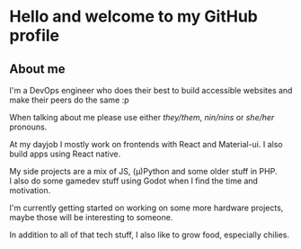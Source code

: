 # Hello and welcome to my GitHub profile

## About me

I'm a DevOps engineer who does their best to build accessible websites and make their peers do the same :p

When talking about me please use either _they/them_, _nin/nins_ or _she/her_ pronouns.

At my dayjob I mostly work on frontends with React and Material-ui. I also build apps using React native.

My side projects are a mix of JS, (μ)Python and some older stuff in PHP.  
I also do some gamedev stuff using Godot when I find the time and motivation.

I'm currently getting started on working on some more hardware projects, maybe those will be interesting to someone.

In addition to all of that tech stuff, I also like to grow food, especially chilies.

